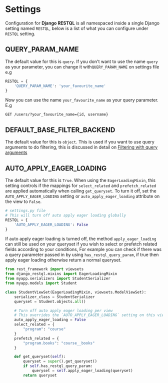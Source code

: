 # Settings
Configuration for **Django RESTQL** is all namespaced inside a single Django setting named `RESTQL`, below is a list of what you can configure under `RESTQL` setting.

## QUERY_PARAM_NAME
The default value for this is `query`. If you don't want to use the name `query` as your parameter, you can change it with`QUERY_PARAM_NAME` on settings file e.g
```py
RESTQL = {
    'QUERY_PARAM_NAME': 'your_favourite_name'
}
```
Now you can use the name `your_favourite_name` as your query parameter. E.g

`GET /users/?your_favourite_name={id, username}`

## DEFAULT_BASE_FILTER_BACKEND
The default value for this is `object`.
This is used if you want to use query arguments to do filtering, this is discussed in detail on [Filtering with query arguments](querying_data.md/#filtering-with-query-arguments)

## AUTO_APPLY_EAGER_LOADING
The default value for this is `True`. When using the `EagerLoadingMixin`, this setting controls if the mappings for `select_related` and `prefetch_related` are applied automatically when calling `get_queryset`. To turn it off, set the `AUTO_APPLY_EAGER_LOADING` setting or `auto_apply_eager_loading` attribute on the view to `False`.
```py
# settings.py file
# This will turn off auto apply eager loading globally
RESTQL = {
    'AUTO_APPLY_EAGER_LOADING': False
}
```

If auto apply eager loading is turned off, the method `apply_eager_loading` can still be used on your queryset if you wish to select or prefetch related fields according to your conditions, For example you can check if there was a query parameter passed in by using `has_restql_query_param`, if true then apply eager loading otherwise return a normal queryset.
```py
from rest_framework import viewsets
from django_restql.mixins import EagerLoadingMixin
from myapp.serializers import StudentSerializer
from myapp.models import Student

class StudentViewSet(EagerLoadingMixin, viewsets.ModelViewSet):
	serializer_class = StudentSerializer
	queryset = Student.objects.all()

    # Turn off auto apply eager loading per view
    # This overrides the `AUTO_APPLY_EAGER_LOADING` setting on this view
    auto_apply_eager_loading = False
    select_related = {
		"program": "course"
	}
	prefetch_related = {
		"program.books": "course__books"
	}

	def get_queryset(self):
	    queryset = super().get_queryset()
	    if self.has_restql_query_param:
	        queryset = self.apply_eager_loading(queryset)
        return queryset
```
